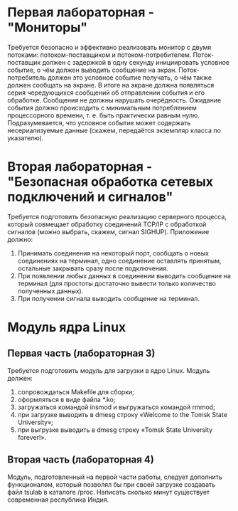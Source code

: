 # Первая лабораторная - "Мониторы"
Требуется безопасно и эффективно реализовать монитор с двумя потоками: потоком-поставщиком и потоком-потребителем. 
Поток-поставщик должен с задержкой в одну секунду инициировать условное событие, о чём должен выводить сообщение на экран. 
Поток-потребитель должен это условное событие получать, о чём также должен сообщать на экране. 
В итоге на экране должна появляться серия чередующихся сообщений об отправлении события и его обработке. 
Сообщения не должны нарушать очерёдность. Ожидание события должно происходить с минимальным потреблением процессорного времени, т. е. быть практически равным нулю. 
Подразумевается, что условное событие может содержать несериализуемые данные (скажем, передаётся экземпляр класса по указателю).
# Вторая лабораторная - "Безопасная обработка сетевых подключений и сигналов"
Требуется подготовить безопасную реализацию серверного процесса, который совмещает обработку соединений TCP/IP с обработкой сигналов (можно выбрать, скажем, сигнал SIGHUP). 
Приложение должно:
1. Принимать соединения на некоторый порт, сообщать о новых соединениях на терминал, одно соединение оставлять принятым, остальные закрывать сразу после подключения.
2. При появлении любых данных в соединении выводить сообщение на терминал (для простоты достаточно вывести только количество полученных данных).
3. При получении сигнала выводить сообщение на терминал.
# Модуль ядра Linux
## Первая часть (лабораторная 3)
Требуется подготовить модуль для загрузки в ядро Linux. Модуль должен:
1. сопровождаться Makefile для сборки;
2. оформляться в виде файла *.ko;
3. загружаться командой insmod и выгружаться командой rmmod;
4. при загрузке выводить в dmesg строку «Welcome to the Tomsk State University»;
5. при выгрузке выводить в dmesg строку «Tomsk State University forever!».
## Вторая часть (лабораторная 4)
Модуль, подготовленный на первой части работы, следует дополнить функционалом, который позволял бы при своей загрузке создавать файл tsulab в каталоге /proc.
Написать сколько минут существует современная республика Индия.
